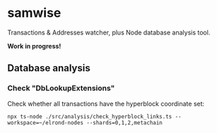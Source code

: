 # samwise
Transactions &amp; Addresses watcher, plus Node database analysis tool.

**Work in progress!**

## Database analysis

### Check "DbLookupExtensions"

Check whether all transactions have the hyperblock coordinate set:

```
npx ts-node ./src/analysis/check_hyperblock_links.ts --workspace=~/elrond-nodes --shards=0,1,2,metachain
```